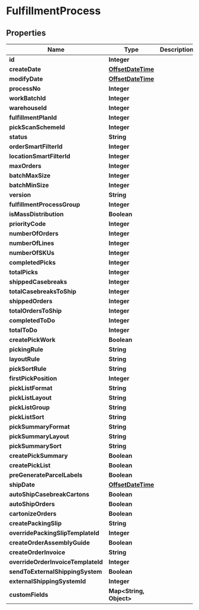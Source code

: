 
# FulfillmentProcess

## Properties
Name | Type | Description | Notes
------------ | ------------- | ------------- | -------------
**id** | **Integer** |  |  [optional]
**createDate** | [**OffsetDateTime**](OffsetDateTime.md) |  |  [optional]
**modifyDate** | [**OffsetDateTime**](OffsetDateTime.md) |  |  [optional]
**processNo** | **Integer** |  |  [optional]
**workBatchId** | **Integer** |  |  [optional]
**warehouseId** | **Integer** |  | 
**fulfillmentPlanId** | **Integer** |  | 
**pickScanSchemeId** | **Integer** |  | 
**status** | **String** |  | 
**orderSmartFilterId** | **Integer** |  |  [optional]
**locationSmartFilterId** | **Integer** |  |  [optional]
**maxOrders** | **Integer** |  |  [optional]
**batchMaxSize** | **Integer** |  |  [optional]
**batchMinSize** | **Integer** |  |  [optional]
**version** | **String** |  |  [optional]
**fulfillmentProcessGroup** | **Integer** |  |  [optional]
**isMassDistribution** | **Boolean** |  |  [optional]
**priorityCode** | **Integer** |  |  [optional]
**numberOfOrders** | **Integer** |  |  [optional]
**numberOfLines** | **Integer** |  |  [optional]
**numberOfSKUs** | **Integer** |  |  [optional]
**completedPicks** | **Integer** |  |  [optional]
**totalPicks** | **Integer** |  |  [optional]
**shippedCasebreaks** | **Integer** |  |  [optional]
**totalCasebreaksToShip** | **Integer** |  |  [optional]
**shippedOrders** | **Integer** |  |  [optional]
**totalOrdersToShip** | **Integer** |  |  [optional]
**completedToDo** | **Integer** |  |  [optional]
**totalToDo** | **Integer** |  |  [optional]
**createPickWork** | **Boolean** |  |  [optional]
**pickingRule** | **String** |  |  [optional]
**layoutRule** | **String** |  |  [optional]
**pickSortRule** | **String** |  |  [optional]
**firstPickPosition** | **Integer** |  |  [optional]
**pickListFormat** | **String** |  |  [optional]
**pickListLayout** | **String** |  |  [optional]
**pickListGroup** | **String** |  |  [optional]
**pickListSort** | **String** |  |  [optional]
**pickSummaryFormat** | **String** |  |  [optional]
**pickSummaryLayout** | **String** |  |  [optional]
**pickSummarySort** | **String** |  |  [optional]
**createPickSummary** | **Boolean** |  |  [optional]
**createPickList** | **Boolean** |  |  [optional]
**preGenerateParcelLabels** | **Boolean** |  |  [optional]
**shipDate** | [**OffsetDateTime**](OffsetDateTime.md) |  |  [optional]
**autoShipCasebreakCartons** | **Boolean** |  |  [optional]
**autoShipOrders** | **Boolean** |  |  [optional]
**cartonizeOrders** | **Boolean** |  |  [optional]
**createPackingSlip** | **String** |  | 
**overridePackingSlipTemplateId** | **Integer** |  |  [optional]
**createOrderAssemblyGuide** | **Boolean** |  |  [optional]
**createOrderInvoice** | **String** |  | 
**overrideOrderInvoiceTemplateId** | **Integer** |  |  [optional]
**sendToExternalShippingSystem** | **Boolean** |  | 
**externalShippingSystemId** | **Integer** |  |  [optional]
**customFields** | **Map&lt;String, Object&gt;** |  |  [optional]



